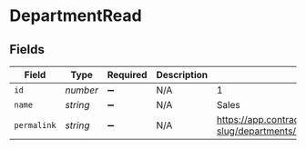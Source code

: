 # DepartmentRead


## Fields

| Field                                                                | Type                                                                 | Required                                                             | Description                                                          | Example                                                              |
| -------------------------------------------------------------------- | -------------------------------------------------------------------- | -------------------------------------------------------------------- | -------------------------------------------------------------------- | -------------------------------------------------------------------- |
| `id`                                                                 | *number*                                                             | :heavy_minus_sign:                                                   | N/A                                                                  | 1                                                                    |
| `name`                                                               | *string*                                                             | :heavy_minus_sign:                                                   | N/A                                                                  | Sales                                                                |
| `permalink`                                                          | *string*                                                             | :heavy_minus_sign:                                                   | N/A                                                                  | https://app.contractify.io/client/company/company-slug/departments/1 |